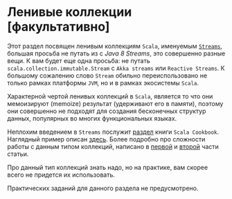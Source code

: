 Ленивые коллекции [факультативно]
=================================

Этот раздел посвящен ленивым коллекциям `Scala`, именуемым
[`Streams`][scaladoc], большая просьба не путать из с *Java 8 Streams*, это
совершенно разные вещи. К вам будет еще одна просьба: не путать
`scala.collection.immutable.Stream` с `Akka streams` или `Reactive Streams`.
К большому сожалению слово `Stream` обильно переиспользовано не только рамках
платформы `JVM`, но и в рамках экосистемы `Scala`.

Характерной чертой ленивых коллекций в `Scala`, является то что они мемоизируют
(memoize) результат (удерживают его в памяти), поэтому они совершенно не
подходят для создания бесконечных структур данных, популярных
во многих функциональных языках.

Неплохим введением в `Streams` послужит [раздел][streams-intro] книги
`Scala Cookbook`. Наглядный пример описан [здесь][streams-intro-2]. Более
подробно про сложности работы с данным типом коллекций, написано в
[первой][streams-1] и [второй][streams-2] части статьи.

Про данный тип коллекций знать надо, но на практике, вам скорее всего не
придется их использовать.

Практических заданий для данного раздела не предусмотрено.

[scaladoc]: http://www.scala-lang.org/api/current/scala/collection/immutable/Stream.html
[streams-intro]: http://alvinalexander.com/scala/how-to-use-stream-class-lazy-list-scala-cookbook
[streams-intro-2]: http://derekwyatt.org/2011/07/29/understanding-scala-streams-through-fibonacci/
[streams-1]: http://blog.dmitryleskov.com/programming/scala/stream-hygiene-i-avoiding-memory-leaks/
[streams-2]: http://blog.dmitryleskov.com/programming/scala/stream-hygiene-ii-hotspot-kicks-in/

